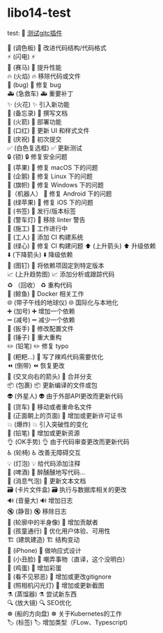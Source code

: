 # libo14-test

test: 🤡
[测试gitc插件](ssh://git@120.92.88.48:8022/libo14/libo14-test.)

🎨 (调色板)    :art:    改进代码结构/代码格式  
⚡️ (闪电)      :zap:  
🐎 (赛马)      :racehorse:    提升性能  
🔥 (火焰)    :fire:    移除代码或文件  
🐛 (bug)    :bug:    修复 bug  
🚑 (急救车)    :ambulance:    重要补丁  
✨ (火花)    :sparkles:    引入新功能  
📝 (备忘录)    :memo:    撰写文档  
🚀 (火箭)    :rocket:    部署功能  
💄 (口红)    :lipstick:    更新 UI 和样式文件  
🎉 (庆祝)    :tada:    初次提交  
✅ (白色复选框)    :white_check_mark:    更新测试  
🔒 (锁)    :lock:    修复安全问题  
🍎 (苹果)    :apple:    修复 macOS 下的问题  
🐧 (企鹅)    :penguin:    修复 Linux 下的问题  
🏁 (旗帜)    :checkered_flag:    修复 Windows 下的问题  
🤖（机器人）    :robot:    修复 Android 下的问题  
🍏 (绿苹果)    :green_apple:    修复 iOS 下的问题  
🔖 (书签)    :bookmark:    发行/版本标签  
🚨 (警车灯)    :rotating_light:    移除 linter 警告  
🚧 (施工)    :construction:    工作进行中  
👷 (工人)    :construction_worker:    添加 CI 构建系统  
💚 (绿心)    :green_heart:    修复 CI 构建问题
⬆️ (上升箭头)    :arrow_up:    升级依赖  
⬇️ (下降箭头)    :arrow_down:    降级依赖  
📌 (图钉)    :pushpin:    将依赖项固定到特定版本  
📈 (上升趋势图)    :chart_with_upwards_trend:    添加分析或跟踪代码  
♻️ （回收）    :recycle:    重构代码  
🐳 (鲸鱼)    :whale:    Docker 相关工作  
🌐 (带子午线的地球仪)    :globe_with_meridians:    国际化与本地化  
➕ (加号)    :heavy_plus_sign:    增加一个依赖  
➖ (减号)    :heavy_minus_sign:    减少一个依赖  
🔧 (扳手)    :wrench:    修改配置文件  
🔨 (锤子)    :hammer:    重大重构  
✏️ (铅笔)    :pencil2:    修复 typo  
💩 (粑粑…)    :poop:    写了辣鸡代码需要优化  
⏪ (倒带)    :rewind:    恢复更改  
🔀 (交叉向右的箭头)    :twisted_rightwards_arrows:    合并分支  
📦 (包裹)    :package:    更新编译的文件或包  
👽 (外星人)    :alien:    由于外部API更改而更新代码  
🚚 (货车)    :truck:    移动或者重命名文件  
📄 (正面朝上的页面)    :page_facing_up:    增加或更新许可证书  
💥 (爆炸)    :boom:    引入突破性的变化  
🍱 (铅笔)    :bento:    增加或更新资源  
👌 (OK手势)    :ok_hand:    由于代码审查更改而更新代码  
♿️ (轮椅)    :wheelchair:    改善无障碍交互  
💡 (灯泡)    :bulb:    给代码添加注释  
🍻 (啤酒)    :beers:    醉醺醺地写代码…  
💬 (消息气泡)    :speech_balloon:    更新文本文档  
🗃 (卡片文件盒)    :card_file_box:    执行与数据库相关的更改  
🔊 (音量大)    :loud_sound:    增加日志  
🔇 (静音)    :mute:    移除日志  
👥 (轮廓中的半身像)    :busts_in_silhouette:    增加贡献者  
🚸 (孩童通行)    :children_crossing:    优化用户体验、可用性  
🏗 (建筑建造)    :building_construction:    结构变动  
📱 (iPhone)    :iphone:    做响应式设计  
🤡 (小丑脸)    :clown_face:    嘲弄事物（直译，这个没明白）  
🥚 (鸡蛋)    :egg:    增加彩蛋  
🙈 (看不见邪恶)    :see_no_evil:    增加或更改gitignore  
📸 (照相机闪光灯)    :camera_flash:    增加或更新截图  
⚗️ (蒸馏器)    :alembic:    尝试新东西  
🔍 (放大镜)    :mag:    SEO优化  
☸️ (船的方向盘)    :wheel_of_dharma:    关于Kubernetes的工作  
🏷 (标签)    :label:    增加类型（FLow、Typescript)  